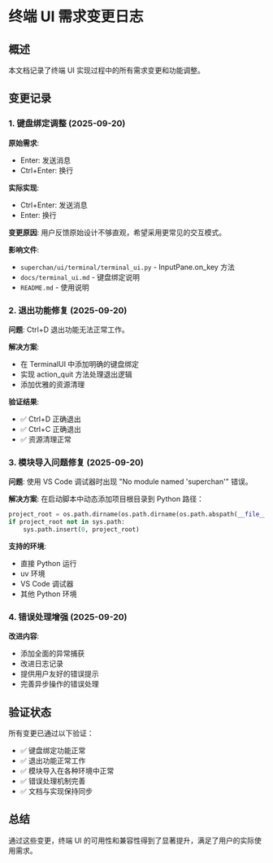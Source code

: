 # 终端 UI 需求变更日志

## 概述

本文档记录了终端 UI 实现过程中的所有需求变更和功能调整。

## 变更记录

### 1. 键盘绑定调整 (2025-09-20)

**原始需求**:
- Enter: 发送消息
- Ctrl+Enter: 换行

**实际实现**:
- Ctrl+Enter: 发送消息
- Enter: 换行

**变更原因**:
用户反馈原始设计不够直观，希望采用更常见的交互模式。

**影响文件**:
- `superchan/ui/terminal/terminal_ui.py` - InputPane.on_key 方法
- `docs/terminal_ui.md` - 键盘绑定说明
- `README.md` - 使用说明

### 2. 退出功能修复 (2025-09-20)

**问题**:
Ctrl+D 退出功能无法正常工作。

**解决方案**:
- 在 TerminalUI 中添加明确的键盘绑定
- 实现 action_quit 方法处理退出逻辑
- 添加优雅的资源清理

**验证结果**:
- ✅ Ctrl+D 正确退出
- ✅ Ctrl+C 正确退出
- ✅ 资源清理正常

### 3. 模块导入问题修复 (2025-09-20)

**问题**:
使用 VS Code 调试器时出现 "No module named 'superchan'" 错误。

**解决方案**:
在启动脚本中动态添加项目根目录到 Python 路径：

```python
project_root = os.path.dirname(os.path.dirname(os.path.abspath(__file__)))
if project_root not in sys.path:
    sys.path.insert(0, project_root)
```

**支持的环境**:
- 直接 Python 运行
- uv 环境
- VS Code 调试器
- 其他 Python 环境

### 4. 错误处理增强 (2025-09-20)

**改进内容**:
- 添加全面的异常捕获
- 改进日志记录
- 提供用户友好的错误提示
- 完善异步操作的错误处理

## 验证状态

所有变更已通过以下验证：

- ✅ 键盘绑定功能正常
- ✅ 退出功能正常工作
- ✅ 模块导入在各种环境中正常
- ✅ 错误处理机制完善
- ✅ 文档与实现保持同步

## 总结

通过这些变更，终端 UI 的可用性和兼容性得到了显著提升，满足了用户的实际使用需求。